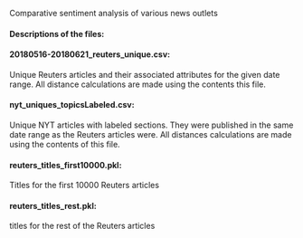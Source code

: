 Comparative sentiment analysis of various news outlets

#### Descriptions of the files:

#### 20180516-20180621_reuters_unique.csv:
Unique Reuters articles and their associated attributes for the given date range. All distance calculations are made using the contents this file. 

#### nyt_uniques_topicsLabeled.csv: 
Unique NYT articles with labeled sections. They were published in the same date range as the Reuters articles were. All distances calculations are made using the contents of this file. 

#### reuters_titles_first10000.pkl:
Titles for the first 10000 Reuters articles 

#### reuters_titles_rest.pkl:
titles for the rest of the Reuters articles 

